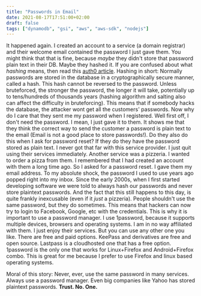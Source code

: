 ```yaml
---
title: "Passwords in Email"
date: 2021-08-17T17:51:00+02:00
draft: false
tags: ["dynamodb", "gsi", "aws", "aws-sdk", "nodejs"]
---
```


It happened again. I created an account to a service (a domain registrar) and their welcome email contained the password I just gave them. You might think that that is fine, because _maybe_ they didn't store that password plain text in their DB. Maybe they hashed it. If you are confused about what _hashing_ means, then read this [auth0 article](https://auth0.com/blog/hashing-passwords-one-way-road-to-security/).
Hashing in short: Normally passwords are stored in the database in a cryptographically secure manner, called a hash. This hash cannot be reversed to the password. Unless bruteforced, the stronger the password, the longer it will take, potentially up to tens/hundreds of thousands years (hashing algorithm and salting also can affect the difficulty in bruteforcing). This means that if somebody hacks the database, the attacker wont get all the customers' passwords.
Now why do I care that they sent me my password when I registered. Well first off, I don't need the password. I mean, I just gave it to them. It shows me that they think the correct way to send the customer a password is plain text to the email (Email is not a good place to store passwords!). Do they also do this when I ask for password reset? If they do they have the password stored as plain text. I never got that far with this service provider. I just quit using their services immediately.
Another service was a pizzeria. I wanted to order a pizza from them. I remembered that I had created an account with them a long time ago. So I asked for a password reset. I gave them my email address. To my absolute shock, the password I used to use years ago popped right into my inbox.
Since the early 2000s, when I first started developing software we were told to always hash our passwords and never store plaintext passwords. And the fact that this still happens to this day, is quite frankly inexcusable (even if it _just_ a pizzeria). People shouldn't use the same password, but they do sometimes. This means that hackers can now try to login to Facebook, Google, etc with the credentials. This is why it is important to use a password manager.
I use 1password, because it supports multiple devices, browsers and operating systems. I am in no way affiliated with them. I just enjoy their services. But you can use any other one you like. There are free and paid options. KeePass and derivatives are free and open source. Lastpass is a cloudhosted one that has a free option. 1password is the only one that works for Linux+Firefox and Android+Firefox combo. This is great for me because I prefer to use Firefox and linux based operating systems.

Moral of this story: Never, ever, use the same password in many services. Always use a password manager. Even big companies like Yahoo has stored plaintext passwords. **Trust. No. One.**
